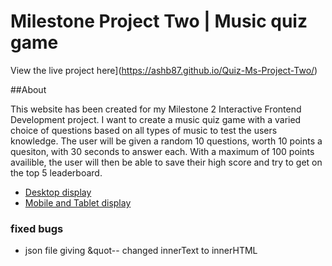 # Milestone Project Two | Music quiz game

View the live project here](https://ashb87.github.io/Quiz-Ms-Project-Two/) <br>

##About

This website has been created for my Milestone 2 Interactive Frontend Development project. 
I want to create a music quiz game with a varied choice of questions based on all types of music to test the users knowledge. The user will be given a random 10 questions, worth 10 points a quesiton, with 30 seconds to answer each.
With a maximum of 100 points availible, the user will then be able to save their high score and try to get on the top 5 leaderboard.




* [Desktop display](https://github.com/Ashb87/Quiz-Ms-Project-Two/blob/master/Quiz-project-Ms2/Desktop-wireframe.png)
* [Mobile and Tablet display](https://github.com/Ashb87/Quiz-Ms-Project-Two/blob/master/Quiz-project-Ms2/Mobile_Tablet%20wireframe.png)


### fixed bugs 
  * json file giving &quot-- changed innerText to innerHTML